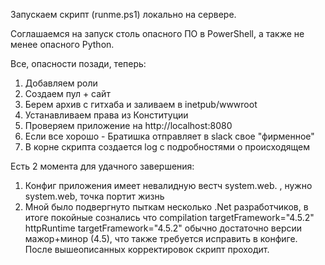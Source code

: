 Запускаем скрипт (runme.ps1) локально на сервере.

Соглашаемся на запуск столь опасного ПО в PowerShell, а также не менее опасного Python.

Все, опасности позади, теперь:

1. Добавляем роли
2. Создаем пул + сайт
3. Берем архив с гитхаба и заливаем в inetpub/wwwroot
4. Устанавливаем права из Конституции
5. Проверяем приложение на http://localhost:8080
6. Если все хорошо - Братишка отправляет в slack свое "фирменное"
7. В корне скрипта создается log с подробностями о происходящем

Есть 2 момента для удачного завершения:

1. Конфиг приложения имеет невалидную вестч system.web. , нужно system.web, точка портит жизнь
2. Мной было подвергнуто пыткам несколько .Net разработчиков, в итоге покойные сознались что compilation targetFramework="4.5.2"
httpRuntime targetFramework="4.5.2" обычно достаточно версии мажор+минор (4.5), что также требуется исправить в конфиге.
После вышеописанных корректировок скрипт проходит.
	

